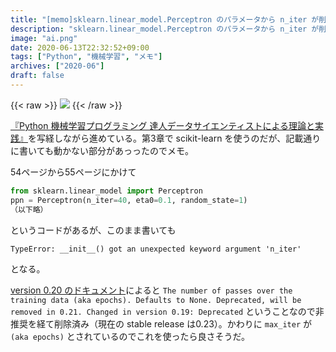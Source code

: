 ```yaml
---
title: "[memo]sklearn.linear_model.Perceptron のパラメータから n_iter が削除されてた"
description: "sklearn.linear_model.Perceptron のパラメータから n_iter が削除されてた件のメモ"
image: "ai.png"
date: 2020-06-13T22:32:52+09:00
tags: ["Python", "機械学習", "メモ"]
archives: ["2020-06"]
draft: false
---
```


{{< raw >}}
<a href="https://www.amazon.co.jp/gp/product/4295003379/ref=as_li_ss_il?ie=UTF8&psc=1&linkCode=li2&tag=tbsmcd-22&linkId=f3952b84118eec6a83f182b64173c12d&language=ja_JP" target="_blank"><img border="0" src="//ws-fe.amazon-adsystem.com/widgets/q?_encoding=UTF8&ASIN=4295003379&Format=_SL160_&ID=AsinImage&MarketPlace=JP&ServiceVersion=20070822&WS=1&tag=tbsmcd-22&language=ja_JP" ></a>
{{< /raw >}}

[『Python 機械学習プログラミング 達人データサイエンティストによる理論と実践』](https://amzn.to/3hpvSej)を写経しながら進めている。第3章で scikit-learn を使うのだが、記載通りに書いても動かない部分があっったのでメモ。

54ページから55ページにかけて

```python
from sklearn.linear_model import Perceptron
ppn = Perceptron(n_iter=40, eta0=0.1, random_state=1)
（以下略）
```

というコードがあるが、このまま書いても

```
TypeError: __init__() got an unexpected keyword argument 'n_iter'
```

となる。  

[version 0.20 のドキュメント](https://scikit-learn.org/0.20/modules/generated/sklearn.linear_model.Perceptron.html#sklearn.linear_model.Perceptron)によると `The number of passes over the training data (aka epochs). Defaults to None. Deprecated, will be removed in 0.21. Changed in version 0.19: Deprecated` ということなので非推奨を経て削除済み（現在の stable release は0.23）。かわりに `max_iter` が ` (aka epochs)` とされているのでこれを使ったら良さそうだ。 


